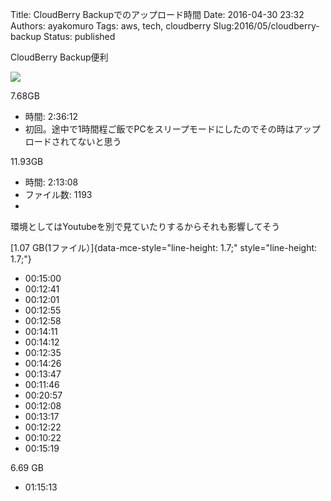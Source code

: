 Title: CloudBerry Backupでのアップロード時間
Date: 2016-04-30 23:32
Authors: ayakomuro
Tags:  aws, tech, cloudberry
Slug:2016/05/cloudberry-backup
Status: published

CloudBerry Backup便利

![](https://1.bp.blogspot.com/-CoGgnowhVJY/WLdaYzJP9_I/AAAAAAAAff0/6Ti_VCRg5yUkPr8_zpVOAHiUGOqhr_P-gCLcB/s320/0000504_cloudberry-managed-backup_430.png)

7.68GB

-   時間: 2:36:12
-   初回。途中で1時間程ご飯でPCをスリープモードにしたのでその時はアップロードされてないと思う

11.93GB

-   時間: 2:13:08
-   ファイル数: 1193
-   


環境としてはYoutubeを別で見ていたりするからそれも影響してそう

[1.07 GB(1ファイル）]{data-mce-style="line-height: 1.7;"
style="line-height: 1.7;"}

-   00:15:00
-   00:12:41
-   00:12:01
-   00:12:55
-   00:12:58
-   00:14:11
-   00:14:12
-   00:12:35
-   00:14:26
-   00:13:47
-   00:11:46
-   00:20:57
-   00:12:08
-   00:13:17
-   00:12:22
-   00:10:22
-   00:15:19

6.69 GB

-   01:15:13
